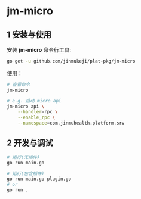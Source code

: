 # jm-micro

## 1 安装与使用

安装 **jm-micro** 命令行工具:

```sh
go get -u github.com/jinmukeji/plat-pkg/jm-micro
```

使用：

```sh
# 查看命令
jm-micro

# e.g. 启动 micro api
jm-micro api \
	--handler=rpc \
	--enable_rpc \
	--namespace=com.jinmuhealth.platform.srv
```



## 2 开发与调试

```sh
# 运行(无插件)
go run main.go

# 运行(包含插件)
go run main.go plugin.go
# or
go run .
```

